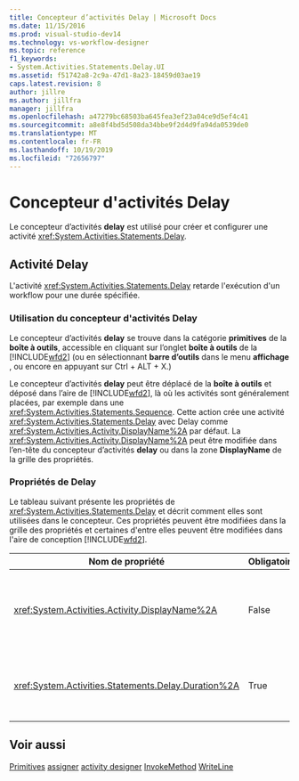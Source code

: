 ```yaml
---
title: Concepteur d’activités Delay | Microsoft Docs
ms.date: 11/15/2016
ms.prod: visual-studio-dev14
ms.technology: vs-workflow-designer
ms.topic: reference
f1_keywords:
- System.Activities.Statements.Delay.UI
ms.assetid: f51742a8-2c9a-47d1-8a23-18459d03ae19
caps.latest.revision: 8
author: jillre
ms.author: jillfra
manager: jillfra
ms.openlocfilehash: a47279bc68503ba645fea3ef23a04ce9d5ef4c41
ms.sourcegitcommit: a8e8f4bd5d508da34bbe9f2d4d9fa94da0539de0
ms.translationtype: MT
ms.contentlocale: fr-FR
ms.lasthandoff: 10/19/2019
ms.locfileid: "72656797"
---
```

# <a name="delay-activity-designer"></a>Concepteur d'activités Delay
Le concepteur d’activités **delay** est utilisé pour créer et configurer une activité <xref:System.Activities.Statements.Delay>.

## <a name="the-delay-activity"></a>Activité Delay
 L'activité <xref:System.Activities.Statements.Delay> retarde l'exécution d'un workflow pour une durée spécifiée.

### <a name="using-the-delay-activity-designer"></a>Utilisation du concepteur d'activités Delay
 Le concepteur d’activités **delay** se trouve dans la catégorie **primitives** de la **boîte à outils**, accessible en cliquant sur l’onglet **boîte à outils** de la [!INCLUDE[wfd2](../includes/wfd2-md.md)] (ou en sélectionnant **barre d’outils** dans le menu **affichage** , ou encore en appuyant sur Ctrl + ALT + X.)

 Le concepteur d’activités **delay** peut être déplacé de la **boîte à outils** et déposé dans l’aire de [!INCLUDE[wfd2](../includes/wfd2-md.md)], là où les activités sont généralement placées, par exemple dans une <xref:System.Activities.Statements.Sequence>. Cette action crée une activité <xref:System.Activities.Statements.Delay> avec Delay comme <xref:System.Activities.Activity.DisplayName%2A> par défaut. La <xref:System.Activities.Activity.DisplayName%2A> peut être modifiée dans l’en-tête du concepteur d’activités **delay** ou dans la zone **DisplayName** de la grille des propriétés.

### <a name="the-delay-properties"></a>Propriétés de Delay
 Le tableau suivant présente les propriétés de <xref:System.Activities.Statements.Delay> et décrit comment elles sont utilisées dans le concepteur. Ces propriétés peuvent être modifiées dans la grille des propriétés et certaines d'entre elles peuvent être modifiées dans l'aire de conception [!INCLUDE[wfd2](../includes/wfd2-md.md)].

|Nom de propriété|Obligatoire|Utilisation|
|-------------------|--------------|-----------|
|<xref:System.Activities.Activity.DisplayName%2A>|False|Nom convivial de l'activité <xref:System.Activities.Statements.Delay>. La valeur par défaut est Delay. Bien que la valeur de la propriété <xref:System.Activities.Activity.DisplayName%2A> ne soit pas strictement obligatoire, il est recommandé d'en utiliser une.|
|<xref:System.Activities.Statements.Delay.Duration%2A>|True|Durée pendant laquelle retarder le workflow. Cette propriété est définie dans la grille des propriétés. Tapez une valeur <xref:System.TimeSpan> littérale au format 00:00:00 ou une expression Visual Basic pour spécifier la durée.|

## <a name="see-also"></a>Voir aussi
 [Primitives](../workflow-designer/primitives-activity-designers.md) [assigner](../workflow-designer/assign-activity-designer.md) [activity designer](../workflow-designer/delay-activity-designer.md) [InvokeMethod](../workflow-designer/invokemethod-activity-designer.md) [WriteLine](../workflow-designer/writeline-activity-designer.md)